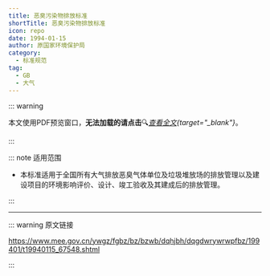 ```yaml
---
title: 恶臭污染物排放标准
shortTitle: 恶臭污染物排放标准
icon: repo
date: 1994-01-15
author: 原国家环境保护局
category:
  - 标准规范
tag:
  - GB
  - 大气
---
```


::: warning

本文使用PDF预览窗口<Badge text="基于Chromium内核" type="tip" />，**无法加载的请点击**:mag:*[查看全文](/static/pdf/P8/GB/GB-14553-93.pdf){target="_blank"}*。

:::

::: note 适用范围

- 本标准适用于全国所有大气排放恶臭气体单位及垃圾堆放场的排放管理以及建设项目的环境影响评价、设计、竣工验收及其建成后的排放管理。

:::

<PDF url="/static/pdf/P8/GB/GB-14553-93.pdf" :zoom=90 height="1020px" />

---

::: warning 原文链接

<https://www.mee.gov.cn/ywgz/fgbz/bz/bzwb/dqhjbh/dqgdwrywrwpfbz/199401/t19940115_67548.shtml>

:::